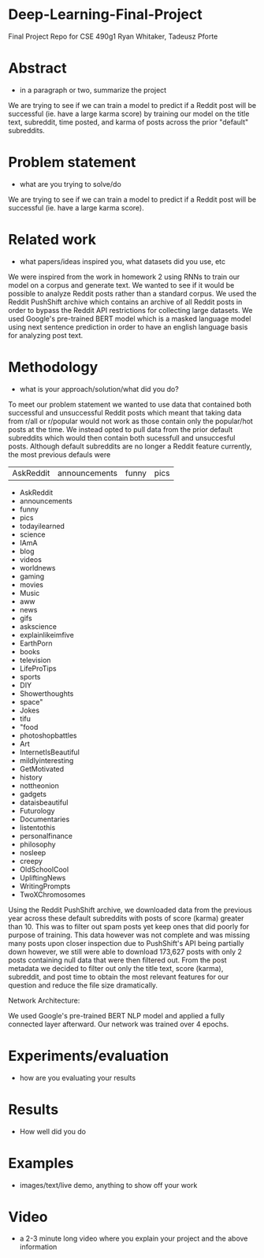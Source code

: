 # Deep-Learning-Final-Project
Final Project Repo for CSE 490g1
Ryan Whitaker, Tadeusz Pforte

# Abstract
- in a paragraph or two, summarize the project


We are trying to see if we can train a model to predict if a Reddit post will be successful (ie. have a large karma score) by training our model on the title text, subreddit, time posted, and karma of posts across the prior "default" subreddits. 

# Problem statement 
- what are you trying to solve/do

We are trying to see if we can train a model to predict if a Reddit post will be successful (ie. have a large karma score).

# Related work 
- what papers/ideas inspired you, what datasets did you use, etc

We were inspired from the work in homework 2 using RNNs to train our model on a corpus and generate text. We wanted to see if it would be possible to analyze Reddit posts rather than a standard corpus. We used the Reddit PushShift archive which contains an archive of all Reddit posts in order to bypass the Reddit API restrictions for collecting large datasets. We used Google's pre-trained BERT model which is a masked language model using next sentence prediction in order to have an english language basis for analyzing post text. 

# Methodology 
- what is your approach/solution/what did you do?

To meet our problem statement we wanted to use data that contained both successful and unsuccessful Reddit posts which meant that taking data from r/all or r/popular would not work as those contain only the popular/hot posts at the time. We instead opted to pull data from the prior default subreddits which would then contain both sucessfull and unsuccesful posts. Although default subreddits are no longer a Reddit feature currently, the most previous defauls were 

<table>
  <tr>
    <td>AskReddit</td>
    <td>announcements</td>
    <td>funny</td>
    <td>pics</td>
  </tr>
</table>

<ul>  
  <li>AskReddit</li>
  <li>announcements</li>
  <li>funny</li>
  <li>pics</li>
  <li>todayilearned</li>
  <li>science</li>
  <li>IAmA</li><li>blog</li>
  <li>videos</li>
  <li>worldnews</li>
  <li>gaming</li>
  <li>movies</li>
  <li>Music</li>
  <li>aww</li>
  <li>news</li>
  <li>gifs</li>
  <li>askscience</li>
  <li>explainlikeimfive</li>
  <li>EarthPorn</li>
  <li>books</li>
  <li>television</li>
  <li>LifeProTips</li>
  <li>sports</li>
  <li>DIY</li>
  <li>Showerthoughts</li>
  <li>space"</li>
  <li>Jokes</li>
  <li>tifu</li>
  <li>"food</li>
  <li>photoshopbattles</li>
  <li>Art</li>
  <li>InternetIsBeautiful</li>
  <li>mildlyinteresting</li>
  <li>GetMotivated</li>
  <li>history</li>
  <li>nottheonion</li>
  <li>gadgets</li>
  <li>dataisbeautiful</li>
  <li>Futurology</li>
  <li>Documentaries</li>
  <li>listentothis</li>
  <li>personalfinance</li>
  <li>philosophy</li>
  <li>nosleep</li>
  <li>creepy</li>
  <li>OldSchoolCool</li>
  <li>UpliftingNews</li>
  <li>WritingPrompts</li>
  <li>TwoXChromosomes</li>
</ul>

Using the Reddit PushShift archive, we downloaded data from the previous year across these default subreddits with posts of score (karma) greater than 10. This was to filter out spam posts yet keep ones that did poorly for purpose of training. This data however was not complete and was missing many posts upon closer inspection due to PushShift's API being partially down however, we still were able to download 173,627 posts with only 2 posts containing null data that were then filtered out. From the post metadata we decided to filter out only the title text, score (karma), subreddit, and post time to obtain the most relevant features for our question and reduce the file size dramatically. 

Network Architecture: 

We used Google's pre-trained BERT NLP model and applied a fully connected layer afterward. Our network was trained over 4 epochs.

# Experiments/evaluation 
- how are you evaluating your results
# Results 
- How well did you do
# Examples 
- images/text/live demo, anything to show off your work
# Video 
- a 2-3 minute long video where you explain your project and the above information
